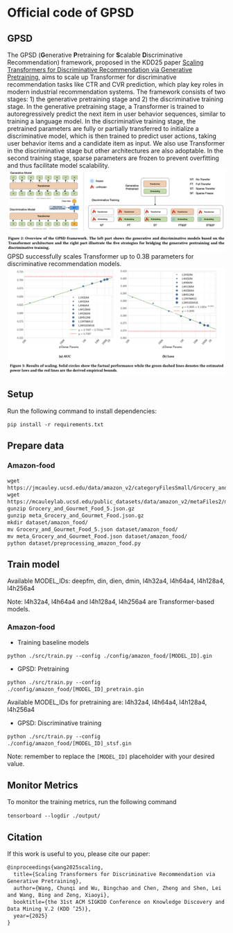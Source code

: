 # Official code of GPSD

## GPSD
The GPSD (**G**enerative **P**retraining for **S**calable **D**iscriminative Recommendation) framework, proposed in the KDD25 paper [Scaling Transformers for Discriminative Recommendation via Generative Pretraining](https://arxiv.org/pdf/2506.03699), aims to scale up Transformer for discriminative recommendation tasks like CTR and CVR prediction, which play key roles in modern industrial recommendation systems.
The framework consists of two stages: 1) the generative pretraining stage and 2) the discriminative training stage. In the generative pretraining stage, a Transformer is trained to autoregressively predict the next item in user behavior sequences, similar to training a language model. In the discriminative training stage, the pretrained parameters are fully or partially transferred to initialize a discriminative model, which is then trained to predict user actions, taking user behavior items and a candidate item as input. We also use Transformer in the discriminative stage but other architectures are also adoptable. In the second training stage, sparse parameters are frozen to prevent overfitting and thus facilitate model scalability.
![alt text](GPSD.png)
GPSD successfully scales Transformer up to 0.3B parameters for discriminative recommendation models.
![alt text](scaling.png)
## Setup
Run the following command to install dependencies:
```
pip install -r requirements.txt
```

## Prepare data

### Amazon-food
```
wget https://jmcauley.ucsd.edu/data/amazon_v2/categoryFilesSmall/Grocery_and_Gourmet_Food_5.json.gz
wget https://mcauleylab.ucsd.edu/public_datasets/data/amazon_v2/metaFiles2/meta_Grocery_and_Gourmet_Food.json.gz
gunzip Grocery_and_Gourmet_Food_5.json.gz
gunzip meta_Grocery_and_Gourmet_Food.json.gz
mkdir dataset/amazon_food/
mv Grocery_and_Gourmet_Food_5.json dataset/amazon_food/
mv meta_Grocery_and_Gourmet_Food.json dataset/amazon_food/
python dataset/preprocessing_amazon_food.py
```


## Train model

Available MODEL_IDs: deepfm, din, dien, dmin, l4h32a4, l4h64a4, l4h128a4, l4h256a4

Note: l4h32a4, l4h64a4 and l4h128a4, l4h256a4 are Transformer-based models.

### Amazon-food
- Training baseline models
```
python ./src/train.py --config ./config/amazon_food/[MODEL_ID].gin
```

- GPSD: Pretraining
```
python ./src/train.py --config ./config/amazon_food/[MODEL_ID]_pretrain.gin
```
Available MODEL_IDs for pretraining are: l4h32a4, l4h64a4, l4h128a4, l4h256a4

- GPSD: Discriminative training
```
python ./src/train.py --config ./config/amazon_food/[MODEL_ID]_stsf.gin
```

Note: remember to replace the `[MODEL_ID]` placeholder with your desired value.


## Monitor Metrics
To monitor the training metrics, run the following command

```tensorboard --logdir ./output/```

## Citation
If this work is useful to you, please cite our paper:
```
@inproceedings{wang2025scaling,
  title={Scaling Transformers for Discriminative Recommendation via Generative Pretraining},
  author={Wang, Chunqi and Wu, Bingchao and Chen, Zheng and Shen, Lei and Wang, Bing and Zeng, Xiaoyi},
  booktitle={the 31st ACM SIGKDD Conference on Knowledge Discovery and Data Mining V.2 (KDD ’25)},
  year={2025}
}
```